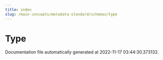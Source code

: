 ```yaml
---
title: index
slug: /main-concepts/metadata-standard/schemas/type
---
```


# Type

Documentation file automatically generated at 2022-11-17 03:44:30.373132.
